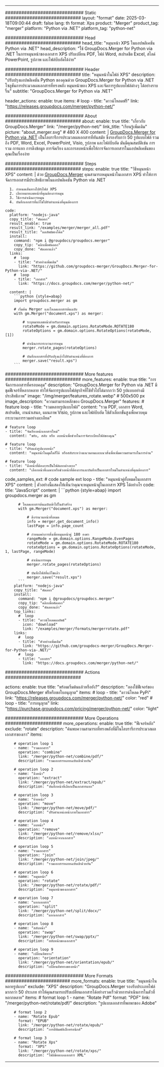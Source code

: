 
---
############################# Static ############################
layout: "format"
date:  2025-03-18T09:00:44
draft: false
lang: th
format: Xps
product: "Merger"
product_tag: "merger"
platform: "Python via .NET"
platform_tag: "python-net"

############################# Head ############################
head_title: "หมุนหน้า XPS ในแอปพลิเคชัน Python via .NET"
head_description: "ใช้ GroupDocs.Merger for Python via .NET ในการหมุนหน้าของเอกสาร XPS ปรับเปลี่ยน PDF, ไฟล์ Word, สเปรดชีต Excel, สไลด์ PowerPoint, รูปภาพ และไฟล์บีบอัดได้ง่าย"

############################# Header ############################
title: "หมุนหน้าในไฟล์ XPS" 
description: "ปรับปรุงแอปพลิเคชัน Python ของคุณด้วย GroupDocs.Merger for Python via .NET โซลูชันการประมวลผลเอกสารที่ทรงพลัง หมุนหน้าของ XPS และจัดการรูปแบบไฟล์ต่างๆ ได้อย่างราบรื่น"
subtitle: "GroupDocs.Merger for Python via .NET" 

header_actions:
  enable: true
  items:
    #  loop
    - title: "ดาวน์โหลดฟรี"
      link: "https://releases.groupdocs.com/merger/python-net/"
      
############################# About ############################
about:
    enable: true
    title: "เกี่ยวกับ GroupDocs.Merger"
    link: "/merger/python-net/"
    link_title: "เรียนรู้เพิ่มเติม"
    picture: "about_merger.svg" # 480 X 400
    content: |
       [GroupDocs.Merger for Python via .NET](/merger/python-net/) เป็นไลบรารีการประมวลผลเอกสารที่ทันสมัย ซึ่งรองรับกว่า 50 รูปแบบไฟล์ รวมถึง PDF, Word, Excel, PowerPoint, Visio, รูปภาพ และไฟล์บีบอัด มันมีคุณสมบัติเช่น การรวม การแยก การดึงข้อมูล การจัดเรียง และการลบหน้าเพื่อให้การจัดการเอกสารในแอปพลิเคชันของคุณเป็นเรื่องง่าย

############################# Steps ############################
steps:
    enable: true
    title: "วิธีหมุนหน้า XPS"
    content: |
      ด้วย [GroupDocs.Merger](/merger/python-net/) คุณสามารถหมุนหน้าในเอกสาร XPS ทำให้การจัดการเอกสารมีประสิทธิภาพในแอปพลิเคชัน Python via .NET
      
      1. กำหนดเส้นทางไปยังไฟล์ XPS
      2. เลือกหมายเลขหน้าที่คุณต้องการหมุน
      3. ใช้การดำเนินการหมุน
      4. บันทึกเอกสารที่แก้ไขไปยังตำแหน่งที่คุณต้องการ
   
    code:
      platform: "nodejs-java"
      copy_title: "คัดลอก"
      result_enable: true
      result_link: "/examples/merger/merger_all.pdf"
      result_title: "ผลลัพธ์ของโค้ด"
      install:
        command: "npm i @groupdocs/groupdocs.merger"
        copy_tip: "คลิกเพื่อคัดลอก"
        copy_done: "คัดลอกแล้ว"
      links:
        #  loop
        - title: "ตัวอย่างเพิ่มเติม"
          link: "https://github.com/groupdocs-merger/GroupDocs.Merger-for-Python-via-.NET/"
        #  loop
        - title: "เอกสาร"
          link: "https://docs.groupdocs.com/merger/python-net/"
          
      content: |
        ```python {style=abap}
        import groupdocs.merger as gm

        # เริ่มต้น Merger และโหลดเอกสารต้นฉบับ
        with gm.Merger("document.xps") as merger:
            
            # ระบุหมายเลขหน้าสำหรับการหมุน
            rotateMode = gm.domain.options.RotateMode.ROTATE180
            rotateOptions = gm.domain.options.RotateOptions(rotateMode, [1])

            # ดำเนินการกระบวนการหมุน
            merger.rotate_pages(rotateOptions)

            # บันทึกเอกสารที่ปรับปรุงแล้วไปยังตำแหน่งที่ต้องการ
            merger.save("result.xps")
        ```            

############################# More features ############################
more_features:
  enable: true
  title: "การจัดการเอกสารที่ครอบคลุม"
  description: "GroupDocs.Merger for Python via .NET มีชุดฟีเจอร์ที่หลากหลาย ทำให้จัดการรูปแบบไฟล์ธุรกิจที่ใช้ทั่วไปได้มากกว่า 50 รูปแบบอย่างมีประสิทธิภาพ"
  image: "/img/merger/features_rotate.webp" # 500x500 px
  image_description: "ความสามารถหลักของ GroupDocs.Merger"
  features:
    # feature loop
    - title: "รวมหลายรูปแบบไฟล์"
      content: "รวม PDF, เอกสาร Word, สเปรดชีต, งานนำเสนอ, แผนภาพ Visio, รูปภาพ และไฟล์บีบอัด ใช้ตัวเลือกขั้นสูงเพื่อควบคุมกระบวนการรวมอย่างละเอียด"

    # feature loop
    - title: "จัดเรียงหน้าเอกสารใหม่"
      content: "ขยับ, สลับ หรือ ลบหน้าเพื่อช่วยในการจัดระเบียบไฟล์ของคุณ"

    # feature loop
    - title: "ปรับแต่งรูปแบบหน้า"
      content: "หมุนหน้าในมุมใดก็ได้ หรือสลับระหว่างแนวนอนและแนวตั้งเพื่อเพิ่มความสามารถในการอ่าน"

    # feature loop
    - title: "ดึงหน้าที่ต้องการเป็นไฟล์แยกต่างหาก"
      content: "เลือกหน้าที่เฉพาะหรือช่วงหน้าที่ต้องการและบันทึกเป็นเอกสารใหม่ในตำแหน่งที่คุณต้องการ"
      
  code_samples_ext:
    # code sample ext loop
    - title: "หมุนหน้าคู่ทั้งหมดในเอกสาร XPS"
      content: |
        ตัวอย่างนี้แสดงให้เห็นว่าคุณจะหมุนหน้าคู่ในเอกสาร XPS ได้อย่างไร
      code:
        title: "JavaScript"
        content: |
          ```python {style=abap}
          import groupdocs.merger as gm
          
          # โหลดเอกสารต้นฉบับเข้าไปในตัวสร้าง
          with gm.Merger("document.xps") as merger:
            
              # ดึงจำนวนหน้าทั้งหมด
              info = merger.get_document_info()
              lastPage = info.page_count

              # กำหนดค่าการตั้งเพื่อหมุนหน้าคู่ 180 องศา
              rangeMode = gm.domain.options.RangeMode.EvenPages
              rotateMode = gm.domain.options.RotateMode.ROTATE180
              rotateOptions = gm.domain.options.RotateOptions(rotateMode, 1, lastPage, rangeMode)
          
              # ดำเนินการหมุน
              merger.rotate_pages(rotateOptions)

              # บันทึกไฟล์ที่แก้ไขแล้ว
              merger.save("result.xps")
          ```
        platform: "nodejs-java"
        copy_title: "คัดลอก"
        install:
          command: "npm i @groupdocs/groupdocs.merger"
          copy_tip: "คลิกเพื่อคัดลอก"
          copy_done: "คัดลอกแล้ว"
        top_links:
          #  loop
          - title: "ดาวน์โหลดผลลัพธ์"
            icon: "download"
            link: "/examples/merger/formats/mergerrotate.pdf"
        links:
          #  loop
          - title: "ตัวอย่างเพิ่มเติม"
            link: "https://github.com/groupdocs-merger/GroupDocs.Merger-for-Python-via-.NET/"
          #  loop
          - title: "เอกสาร"
            link: "https://docs.groupdocs.com/merger/python-net/"
            

            


############################# Actions ############################

actions:
  enable: true
  title: "พร้อมเริ่มต้นแล้วหรือยัง?"
  description: "ลองใช้ฟีเจอร์ของ GroupDocs.Merger ฟรีหรือขอใบอนุญาต"
  items:
    #  loop
    - title: "ดาวน์โหลด PyPi"
      link: "https://releases.groupdocs.com/merger/python-net/"
      color: "red"
        #  loop
    - title: "การอนุญาต"
      link: "https://purchase.groupdocs.com/pricing/merger/python-net/"
      color: "light"


############################# More Operations #####################
more_operations:
    enable: true
    title: "ฟีเจอร์หลัก"
    exclude: "rotate"
    description: "ค้นพบความสามารถที่ทรงพลังที่มีในไลบรารีการประมวลผลเอกสารของเรา"
    items: 
          
        # operation loop 1
        - name: "รวมเอกสาร"
          operation: "combine"
          link: "/merger/python-net/combine/pdf/"
          description: "รวมเอกสารหลายฉบับเข้าด้วยกัน"

        # operation loop 2
        - name: "ดึงหน้า"
          operation: "extract"
          link: "/merger/python-net/extract/epub/"
          description: "บันทึกหน้าที่เลือกเป็นเอกสารแยก"

        # operation loop 3
        - name: "ย้ายหน้า"
          operation: "move"
          link: "/merger/python-net/move/pdf/"
          description: "ปรับตำแหน่งหน้าภายในเอกสาร"

        # operation loop 4
        - name: "ลบหน้า"
          operation: "remove"
          link: "/merger/python-net/remove/xlsx/"
          description: "ลบหน้าจากเอกสาร"

        # operation loop 5
        - name: "รวมเอกสาร"
          operation: "join"
          link: "/merger/python-net/join/jpeg/"
          description: "รวมเอกสารหลายฉบับเข้าด้วยกัน"

        # operation loop 6
        - name: "หมุนหน้า"
          operation: "rotate"
          link: "/merger/python-net/rotate/pdf/"
          description: "หมุนหน้าของเอกสาร"

        # operation loop 7
        - name: "แยกเอกสาร"
          operation: "split"
          link: "/merger/python-net/split/docx/"
          description: "แยกเอกสาร"

        # operation loop 8
        - name: "สลับหน้า"
          operation: "swap"
          link: "/merger/python-net/swap/pptx/"
          description: "สลับหน้าของเอกสาร"

        # operation loop 9
        - name: "เปลี่ยนทิศทาง"
          operation: "orientation"
          link: "/merger/python-net/orientation/epub/"
          description: "เปลี่ยนทิศทางของหน้า"
          
        
          
############################# More Formats ########################
more_formats:
    enable: true
    title: "หมุนหน้าในหลายรูปแบบ"
    exclude: "XPS"
    description: "GroupDocs.Merger รองรับประเภทไฟล์มากกว่า 50 ประเภท ทำให้คุณสามารถปรับเปลี่ยนเอกสารได้อย่างรวดเร็วด้วยการดำเนินการในตัวที่หลากหลาย"
    items: 
        # format loop 1
        - name: "Rotate Pdf"
          format: "PDF"
          link: "/merger/python-net/rotate/pdf/"
          description: "รูปแบบเอกสารที่พกพาของ Adobe"

        # format loop 2
        - name: "Rotate Epub"
          format: "EPUB"
          link: "/merger/python-net/rotate/epub/"
          description: "การตีพิมพ์อิเล็กทรอนิกส์"

        # format loop 3
        - name: "Rotate Xps"
          format: "XPS"
          link: "/merger/python-net/rotate/xps/"
          description: "ไฟล์ข้อตกลงเอกสาร XML"


---